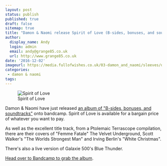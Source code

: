 ```yaml
---
layout: post
status: publish
published: true
draft: false
sitemap: true
title: "Damon & Naomi release Spirit of Love (B​-​sides, bonuses, and soundtracks)"
author:
  display_name: Andy
  login: admin
  email: andy@grange85.co.uk
  url: http://www.grange85.co.uk
date: '2016-12-02'
imageurl: https://media.fullofwishes.co.uk/03-damon_and_naomi/sleeves/dan-spirit-of-love-album.jpg
categories:
 - damon & naomi
tags:
---
```

<figure class="caption aligncenter"><img src="https://media.fullofwishes.co.uk/03-damon_and_naomi/sleeves/dan-spirit-of-love-album.jpg" alt="Spirit of Love" /><figcaption class="caption-text">Spirit of Love</figcaption></figure>
<p class="lead">Damon & Naomi have just released <a href="https://damonandnaomi.bandcamp.com/album/spirit-of-love-b-sides-bonuses-and-soundtracks">an album of "B​-​sides, bonuses, and soundtracks"</a> onto bandcamp. Spirit of Love is available for a bargain price of whatever you want to pay.</p>
<p>As well as the excellent title track, from a Ptolemaic Terrascope compilation, there are their covers of "Femme Fatale" The Velvet Underground, Scott Walker's "The Worlds Strongest Man" and Irving Berlin's "White Christmas".</p>
<p>There's also a live version of Galaxie 500's Blue Thunder.</p>
<p><a href="https://damonandnaomi.bandcamp.com/album/spirit-of-love-b-sides-bonuses-and-soundtracks">Head over to Bandcamp to grab the album</a>.</p>
